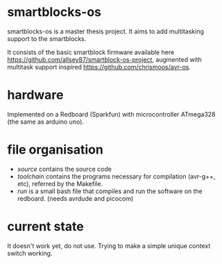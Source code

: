 # smartblocks-os

smartblocks-os is a master thesis project. It aims to add multitasking support to the smartblocks.
 
It consists of the basic smartblock firmware available here https://github.com/allsey87/smartblock-os-project, 
augmented with multitask support inspired https://github.com/chrismoos/avr-os.


# hardware

Implemented on a Redboard (Sparkfun) with microcontroller ATmega328 (the same as arduino uno).


# file organisation

 - *source* contains the source code
 - *toolchain* contains the programs necessary for compilation (avr-g++, etc), referred by the Makefile. 
 - *run* is a small bash file that compiles and run the software on the redboard. (needs avrdude and picocom)

# current state

It doesn't work yet, do not use.
Trying to make a simple unique context switch working.
